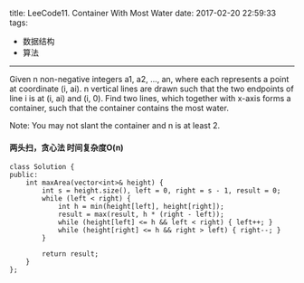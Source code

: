 title: LeeCode11. Container With Most Water
date: 2017-02-20 22:59:33
tags:
- 数据结构
- 算法
---

Given n non-negative integers a1, a2, ..., an, where each represents a point at coordinate (i, ai). n vertical lines are drawn such that the two endpoints of line i is at (i, ai) and (i, 0). Find two lines, which together with x-axis forms a container, such that the container contains the most water.

Note: You may not slant the container and n is at least 2.

#### 两头扫，贪心法 时间复杂度O(n)
```
class Solution {
public:
    int maxArea(vector<int>& height) {
        int s = height.size(), left = 0, right = s - 1, result = 0;
        while (left < right) {
            int h = min(height[left], height[right]);
            result = max(result, h * (right - left));
            while (height[left] <= h && left < right) { left++; }
            while (height[right] <= h && right > left) { right--; }
        }
        
        return result;
    }
};
```
